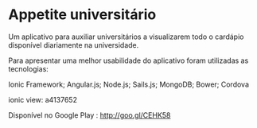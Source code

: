 # Appetite universitário
Um aplicativo para auxiliar universitários a visualizarem
  todo o cardápio disponível diariamente na universidade.

Para apresentar uma melhor usabilidade do aplicativo foram utilizadas
as tecnologias:

Ionic Framework; Angular.js; Node.js; Sails.js; MongoDB; Bower; Cordova

ionic view: a4137652

Disponível no Google Play : http://goo.gl/CEHK58
